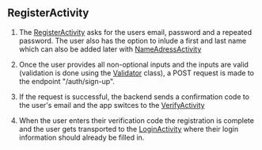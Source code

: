 ## RegisterActivity
1. The [RegisterActivity](../app/src/main/java/com/flexicharge/bolt/activities/RegisterActivity.kt) asks for the users email, password and a repeated password. The user also has the option to inlude a first and last name which can also be added later with [NameAdressActivity](../app/src/main/java/com/flexicharge/bolt/activities/NameAdressActivity.kt)

2. Once the user provides all non-optional inputs and the inputs are valid (validation is done using the [Validator](../app/src/main/java/com/flexicharge/bolt/helpers/Validator.kt) class), a POST request is made to the endpoint "/auth/sign-up".

3. If the request is successful, the backend sends a confirmation code to the user's email and the app switces to the [VerifyActivity](../app/src/main/java/com/flexicharge/bolt/activities/VerifyActivity.kt)

4. When the user enters their verification code the registration is complete and the user gets transported to the [LoginActivity](..app/src/main/java/com/flexicharge/bolt/activities/LoginActivity.kt) where their login information should already be filled in.
